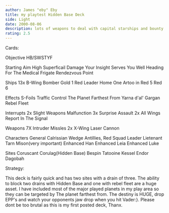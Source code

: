 ```yaml
---
author: James "eby" Eby
title: my playtest Hidden Base Deck
side: Light
date: 2000-08-06
description: lots of weapons to deal with capital starships and bounty hunter ships
rating: 2.5
---
```

Cards: 

Objective
HB/SWSTYF

Starting
Aim High
Superficail Damage
Your Insight Serves You Well
Heading For The Medical Frigate
Rendezvous Point

Ships
13x B-Wing Bomber
Gold 1
Red Leader
Home One
Artoo in Red 5
Red 6

Effects
S-Foils
Traffic Control
The Planet Farthest From
Yarna d'al' Gargan
Rebel Fleet

Interrupts
2x Slight Weapons Malfunction
3x Surprise Assault
2x All Wings Report In
The Signal

Weapons
7X Intruder Missles
2x X-Wing Laser Cannon

Characters
General Calrissian
Wedge Antillies, Red Squad Leader
Lietenant Tarn Mison(very important)
Enhanced Han
Enhanced Leia
Enhanced Luke

Sites
Coruscant
Corulag(Hidden Base)
Bespin
Tatooine
Kessel
Endor
Dagobah


Strategy: 

This deck is fairly quick and has two sites with a drain of three. The ability to block two drains with Hidden Base and one with rebel fleet are a huge asset. I have included most of the major played planets in my play area so they can be targeted by The planet farthest from. The destiny is HUGE, drop EPP's and watch your opponents jaw drop when you hit Vader:}.
Please dont be too brutal as this is my first posted deck, Thanx.
